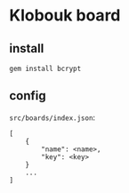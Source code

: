 # Klobouk board

## install
```
gem install bcrypt
```

## config
`src/boards/index.json`:
```
[
    {
        "name": <name>,
        "key": <key>
    }
    ...
]
```
